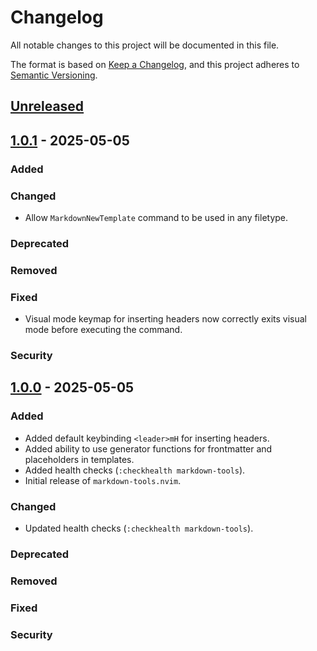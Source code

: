 <!-- markdownlint-disable MD024 -->

# Changelog

All notable changes to this project will be documented in this file.

The format is based on [Keep a Changelog](https://keepachangelog.com/en/1.0.0/),
and this project adheres to [Semantic Versioning](https://semver.org/spec/v2.0.0.html).

## [Unreleased]

## [1.0.1] - 2025-05-05

### Added

### Changed
- Allow `MarkdownNewTemplate` command to be used in any filetype.

### Deprecated

### Removed

### Fixed
- Visual mode keymap for inserting headers now correctly exits visual mode before executing the command.

### Security

## [1.0.0] - 2025-05-05

### Added

- Added default keybinding `<leader>mH` for inserting headers.
- Added ability to use generator functions for frontmatter and placeholders in templates.
- Added health checks (`:checkhealth markdown-tools`).
- Initial release of `markdown-tools.nvim`.

### Changed

- Updated health checks (`:checkhealth markdown-tools`).

### Deprecated

### Removed

### Fixed

### Security

[Unreleased]: https://github.com/magnusriga/markdown-tools.nvim/compare/v1.0.1...HEAD
[1.0.1]: https://github.com/magnusriga/markdown-tools.nvim/compare/v1.0.0...v1.0.1
[1.0.0]: https://github.com/magnusriga/markdown-tools.nvim/compare/v0.1.0...v1.0.0
[0.1.0]: https://github.com/magnusriga/markdown-tools.nvim/releases/tag/v0.1.0
